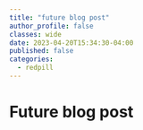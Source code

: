 ```yaml
---
title: "future blog post"
author_profile: false
classes: wide
date: 2023-04-20T15:34:30-04:00
published: false
categories:
  - redpill
---
```


<h1 class="center-text"> Future blog post </h1>
